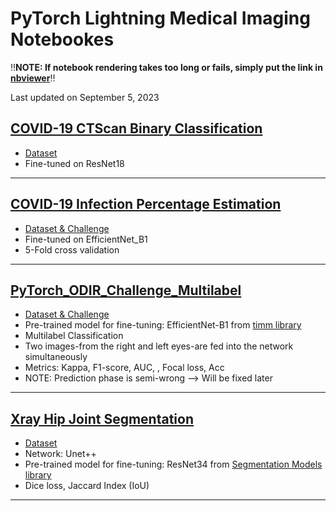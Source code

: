# PyTorch Lightning Medical Imaging Notebookes
‼️**NOTE: If notebook rendering takes too long or fails, simply put the link in [nbviewer](https://nbviewer.org/)**‼️

Last updated on September 5, 2023

## [COVID-19 CTScan Binary Classification](https://github.com/Tenebris97/PyTorch-Medical-Imaging/blob/main/PyTorch_COVID19_CT_BinaryClassification.ipynb)
+ [Dataset](https://github.com/UCSD-AI4H/COVID-CT/tree/master/Images-processed)
+ Fine-tuned on ResNet18
***
## [COVID-19 Infection Percentage Estimation](https://github.com/Tenebris97/PyTorch-Medical-Imaging/blob/main/PyTorch_Covid19_Infection_Percentage_Estimation(1).ipynb)
+ [Dataset & Challenge](https://competitions.codalab.org/competitions/35575)
+ Fine-tuned on EfficientNet_B1
+ 5-Fold cross validation
***
## [PyTorch_ODIR_Challenge_Multilabel]()
+ [Dataset & Challenge](https://odir2019.grand-challenge.org/)
+ Pre-trained model for fine-tuning: EfficientNet-B1 from [timm library](https://github.com/rwightman/pytorch-image-models/)
+ Multilabel Classification
+ Two images-from the right and left eyes-are fed into the network simultaneously
+ Metrics: Kappa, F1-score, AUC, , Focal loss, Acc
+ NOTE: Prediction phase is semi-wrong --> Will be fixed later
***
## [Xray Hip Joint Segmentation](https://github.com/Tenebris97/PyTorch-Medical-Imaging/blob/main/PyTorch_Xray_Hip_Joint_Segmentation.ipynb)
+ [Dataset](https://data.mendeley.com/datasets/zm6bxzhmfz/1)
+ Network: Unet++
+ Pre-trained model for fine-tuning: ResNet34 from [Segmentation Models library](https://github.com/qubvel/segmentation_models.pytorch)
+ Dice loss, Jaccard Index (IoU)
***
